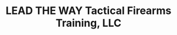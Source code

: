 ---
title: "LEAD THE WAY Tactical Firearms Training, LLC"
url: /hickory/lead-the-way-tactical-firearms-training-llc/
shop: weapons
---